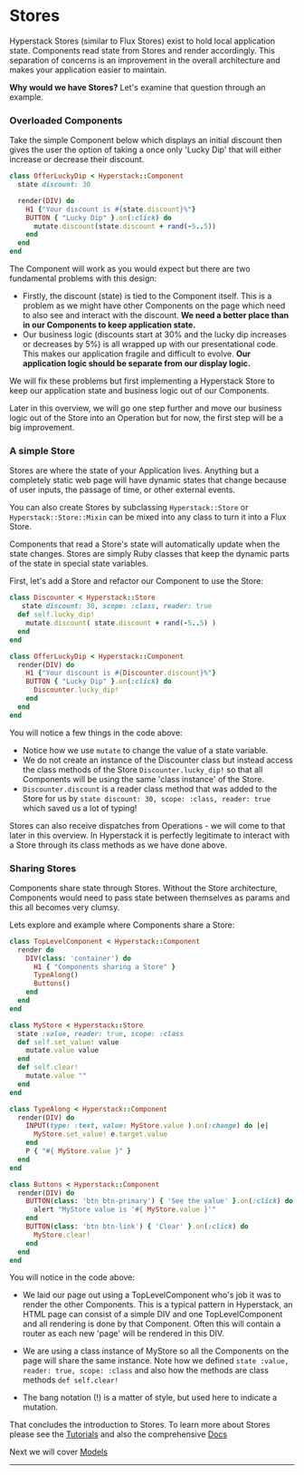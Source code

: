 # Stores

Hyperstack Stores (similar to Flux Stores) exist to hold local application state. Components read state from Stores and render accordingly. This separation of concerns is an improvement in the overall architecture and makes your application easier to maintain.

**Why would we have Stores?** Let's examine that question through an example.

### Overloaded Components

Take the simple Component below which displays an initial discount then gives the user the option of taking a once only 'Lucky Dip' that will either increase or decrease their discount.

```ruby
class OfferLuckyDip < Hyperstack::Component
  state discount: 30

  render(DIV) do
    H1 {"Your discount is #{state.discount}%"}
    BUTTON { "Lucky Dip" }.on(:click) do
      mutate.discount(state.discount + rand(-5..5))
    end
  end
end
```

The Component will work as you would expect but there are two fundamental problems with this design:

+ Firstly, the discount (state) is tied to the Component itself. This is a problem as we might have other Components on the page which need to also see and interact with the discount. **We need a better place than in our Components to keep application state.**
+ Our business logic (discounts start at 30% and the lucky dip increases or decreases by 5%) is all wrapped up with our presentational code. This makes our application fragile and difficult to evolve. **Our application logic should be separate from our display logic.**

We will fix these problems but first implementing a Hyperstack Store to keep our application state and business logic out of our Components.

Later in this overview, we will go one step further and move our business logic out of the Store into an Operation but for now, the first step will be a big improvement.

### A simple Store

Stores are where the state of your Application lives. Anything but a completely static web page will have dynamic states that change because of user inputs, the passage of time, or other external events.

You can also create Stores by subclassing `Hyperstack::Store` or `Hyperstack::Store::Mixin` can be mixed into any class to turn it into a Flux Store.

Components that read a Store's state will automatically update when the state changes. Stores are simply Ruby classes that keep the dynamic parts of the state in special state variables.

First, let's add a Store and refactor our Component to use the Store:

```ruby runable
class Discounter < Hyperstack::Store
   state discount: 30, scope: :class, reader: true
  def self.lucky_dip!
    mutate.discount( state.discount + rand(-5..5) )
  end
end

class OfferLuckyDip < Hyperstack::Component
  render(DIV) do
    H1 {"Your discount is #{Discounter.discount}%"}
    BUTTON { "Lucky Dip" }.on(:click) do
      Discounter.lucky_dip!
    end
  end
end
```

You will notice a few things in the code above:

+ Notice how we use `mutate` to change the value of a state variable.
+ We do not create an instance of the Discounter class but instead access the class methods of the Store `Discounter.lucky_dip!` so that all Components will be using the same 'class instance' of the Store.
+ `Discounter.discount` is a reader class method that was added to the Store for us by `state discount: 30, scope: :class, reader: true` which saved us a lot of typing!

Stores can also receive dispatches from Operations - we will come to that later in this overview. In Hyperstack it is perfectly legitimate to interact with a Store through its class methods as we have done above.

### Sharing Stores

Components share state through Stores. Without the Store architecture, Components would need to pass state between themselves as params and this all becomes very clumsy.

Lets explore and example where Components share a Store:

```ruby runable
class TopLevelComponent < Hyperstack::Component
  render do
    DIV(class: 'container') do
      H1 { "Components sharing a Store" }
      TypeAlong()
      Buttons()
    end
  end
end

class MyStore < Hyperstack::Store
  state :value, reader: true, scope: :class
  def self.set_value! value
    mutate.value value
  end
  def self.clear!
    mutate.value ""
  end
end

class TypeAlong < Hyperstack::Component
  render(DIV) do
    INPUT(type: :text, value: MyStore.value ).on(:change) do |e|
      MyStore.set_value! e.target.value
    end
    P { "#{ MyStore.value }" }
  end
end

class Buttons < Hyperstack::Component
  render(DIV) do
    BUTTON(class: 'btn btn-primary') { 'See the value' }.on(:click) do
      alert "MyStore value is '#{ MyStore.value }'"
    end
    BUTTON(class: 'btn btn-link') { 'Clear' }.on(:click) do
      MyStore.clear!
    end
  end
end
```

You will notice in the code above:

+ We laid our page out using a TopLevelComponent who's job it was to render the other Components. This is a typical pattern in Hyperstack, an HTML page can consist of a simple DIV and one TopLevelComponent and all rendering is done by that Component. Often this will contain a router as each new 'page' will be rendered in this DIV.

+ We are using a class instance of MyStore so all the Components on the page will share the same instance. Note how we defined `state :value, reader: true, scope: :class` and also how the methods are class methods `def self.clear!`
+ The bang notation (!) is a matter of style, but used here to indicate a mutation.


That concludes the introduction to Stores. To learn more about Stores please see the [Tutorials](/tutorials) and also the comprehensive [Docs](/docs/architecture)

Next we will cover [Models](start/models)

------------------------------------
